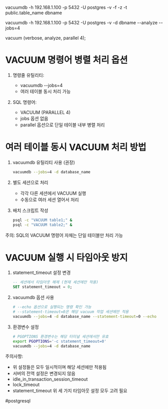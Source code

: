 vacuumdb -h 192.168.1.100 -p 5432 -U postgres -v -f -z -t public.table_name dbname

vacuumdb -h 192.168.1.100 -p 5432 -U postgres -v -d dbname --analyze --jobs=4

vacuum (verbose, analyze, parallel 4);

# VACUUM 명령어 병렬 처리 옵션

1. 명령줄 유틸리티:
   - vacuumdb --jobs=4
   - 여러 테이블 동시 처리 가능

2. SQL 명령어:
   - VACUUM (PARALLEL 4)
   - jobs 옵션 없음
   - parallel 옵션으로 단일 테이블 내부 병렬 처리

# 여러 테이블 동시 VACUUM 처리 방법

1. vacuumdb 유틸리티 사용 (권장)
   ```bash
   vacuumdb --jobs=4 -d database_name
   ```

2. 별도 세션으로 처리
   - 각각 다른 세션에서 VACUUM 실행
   - 수동으로 여러 세션 열어서 처리

3. 배치 스크립트 작성
   ```bash
   psql -c "VACUUM table1;" &
   psql -c "VACUUM table2;" &
   ```

주의: SQL의 VACUUM 명령어 자체는 단일 테이블만 처리 가능

# VACUUM 실행 시 타임아웃 방지

1. statement_timeout 설정 변경
   ```sql
   -- 세션에서 타임아웃 해제 (현재 세션에만 적용)
   SET statement_timeout = 0;
   ```

2. vacuumdb 옵션 사용
   ```bash
   # --echo 옵션으로 실행되는 명령 확인 가능
   # --statement-timeout=0은 해당 vacuum 작업 세션에만 적용
   vacuumdb --jobs=4 -d database_name --statement-timeout=0 --echo
   ```

3. 환경변수 설정
   ```bash
   # PGOPTIONS 환경변수는 해당 터미널 세션에서만 유효
   export PGOPTIONS='-c statement_timeout=0'
   vacuumdb --jobs=4 -d database_name
   ```

주의사항:
- 위 설정들은 모두 일시적이며 해당 세션에만 적용됨
- 서버의 전역 설정은 변경되지 않음
- idle_in_transaction_session_timeout
- lock_timeout
- statement_timeout
위 세 가지 타임아웃 설정 모두 고려 필요

#postgresql
